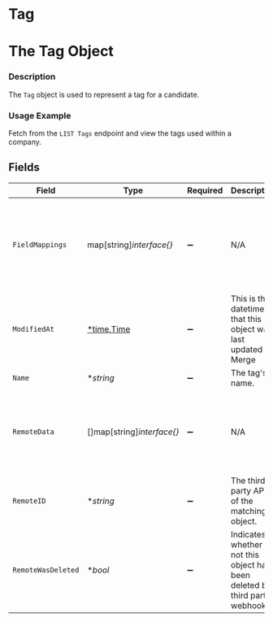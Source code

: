 # Tag

# The Tag Object
### Description
The `Tag` object is used to represent a tag for a candidate.
### Usage Example
Fetch from the `LIST Tags` endpoint and view the tags used within a company.


## Fields

| Field                                                                                                                                    | Type                                                                                                                                     | Required                                                                                                                                 | Description                                                                                                                              | Example                                                                                                                                  |
| ---------------------------------------------------------------------------------------------------------------------------------------- | ---------------------------------------------------------------------------------------------------------------------------------------- | ---------------------------------------------------------------------------------------------------------------------------------------- | ---------------------------------------------------------------------------------------------------------------------------------------- | ---------------------------------------------------------------------------------------------------------------------------------------- |
| `FieldMappings`                                                                                                                          | map[string]*interface{}*                                                                                                                 | :heavy_minus_sign:                                                                                                                       | N/A                                                                                                                                      | {<br/>"organization_defined_targets": {<br/>"custom_key": "custom_value"<br/>},<br/>"linked_account_defined_targets": {<br/>"custom_key": "custom_value"<br/>}<br/>} |
| `ModifiedAt`                                                                                                                             | [*time.Time](https://pkg.go.dev/time#Time)                                                                                               | :heavy_minus_sign:                                                                                                                       | This is the datetime that this object was last updated by Merge                                                                          | 2021-10-16T00:00:00Z                                                                                                                     |
| `Name`                                                                                                                                   | **string*                                                                                                                                | :heavy_minus_sign:                                                                                                                       | The tag's name.                                                                                                                          | High-Priority                                                                                                                            |
| `RemoteData`                                                                                                                             | []map[string]*interface{}*                                                                                                               | :heavy_minus_sign:                                                                                                                       | N/A                                                                                                                                      | [<br/>{<br/>"path": "/tags",<br/>"data": [<br/>"Varies by platform"<br/>]<br/>}<br/>]                                                    |
| `RemoteID`                                                                                                                               | **string*                                                                                                                                | :heavy_minus_sign:                                                                                                                       | The third-party API ID of the matching object.                                                                                           | 4567                                                                                                                                     |
| `RemoteWasDeleted`                                                                                                                       | **bool*                                                                                                                                  | :heavy_minus_sign:                                                                                                                       | Indicates whether or not this object has been deleted by third party webhooks.                                                           |                                                                                                                                          |